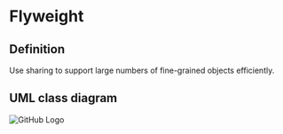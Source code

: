 # Flyweight

## Definition
Use sharing to support large numbers of fine-grained objects efficiently.
<BR>

## UML class diagram
![GitHub Logo](../../../Documentations/Images/DesignPatterns/flyweight)
